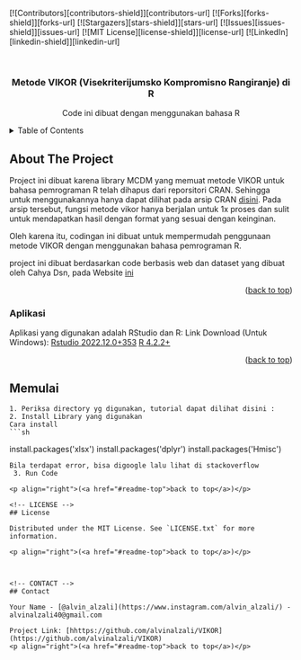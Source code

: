 <a name="readme-top"></a>

[![Contributors][contributors-shield]][contributors-url]
[![Forks][forks-shield]][forks-url]
[![Stargazers][stars-shield]][stars-url]
[![Issues][issues-shield]][issues-url]
[![MIT License][license-shield]][license-url]
[![LinkedIn][linkedin-shield]][linkedin-url]

<!-- PROJECT LOGO -->
<br />
<div align="center">
  <h3 align="center">Metode VIKOR (Visekriterijumsko Kompromisno Rangiranje) di R</h3>

  <p align="center">
    Code ini dibuat dengan menggunakan bahasa R
  </p>
</div>

<!-- TABLE OF CONTENTS -->
<details>
  <summary>Table of Contents</summary>
  <ol>
    <li>
      <a href="#tentang-project">Tentang Project</a>
      <ul>
        <li><a href="#library">Library</a></li>
      </ul>
    </li>
    <li>
      <a href="#aplikasi">Aplikasi</a>
    </li>
    <li><a href="#roadmap">Roadmap</a></li>
    <li><a href="#lisensi">Lisensi</a></li>
    <li><a href="#contact">Contact</a></li>
    <li><a href="#acknowledgments">Acknowledgments</a></li>
  </ol>
</details>



<!-- ABOUT THE PROJECT -->
## About The Project

Project ini dibuat karena library MCDM yang memuat metode VIKOR untuk bahasa pemrograman R telah dihapus dari reporsitori CRAN. Sehingga untuk menggunakannya hanya dapat dilihat pada arsip CRAN [disini](https://cran.r-project.org/src/contrib/Archive/MCDM/). Pada arsip tersebut, fungsi metode vikor hanya berjalan untuk 1x proses dan sulit untuk mendapatkan hasil dengan format yang sesuai dengan keinginan.

Oleh karena itu, codingan ini dibuat untuk mempermudah penggunaan metode VIKOR dengan menggunakan bahasa pemrograman R.

project ini dibuat berdasarkan code berbasis web dan dataset yang dibuat oleh Cahya Dsn, pada Website [ini](https://extra.cahyadsn.com/vikor#vik10)

<p align="right">(<a href="#readme-top">back to top</a>)</p>

### Aplikasi

Aplikasi yang digunakan adalah RStudio dan R:
Link Download (Untuk Windows):
[Rstudio 2022.12.0+353](https://download1.rstudio.org/electron/windows/RStudio-2022.12.0-353.exe)
[R 4.2.2+](https://cran.rstudio.com/bin/windows/base/R-4.2.2-win.exe)

<p align="right">(<a href="#readme-top">back to top</a>)</p>


<!-- Memulai -->
## Memulai
    1. Periksa directory yg digunakan, tutorial dapat dilihat disini :
    2. Install Library yang digunakan
    Cara install
    ```sh
   install.packages('xlsx')
   install.packages('dplyr')
   install.packages('Hmisc')
   ```
   Bila terdapat error, bisa digoogle lalu lihat di stackoverflow
    3. Run Code

<p align="right">(<a href="#readme-top">back to top</a>)</p>

<!-- LICENSE -->
## License

Distributed under the MIT License. See `LICENSE.txt` for more information.

<p align="right">(<a href="#readme-top">back to top</a>)</p>



<!-- CONTACT -->
## Contact

Your Name - [@alvin_alzali](https://www.instagram.com/alvin_alzali/) - alvinalzali40@gmail.com

Project Link: [hhttps://github.com/alvinalzali/VIKOR](https://github.com/alvinalzali/VIKOR)
<p align="right">(<a href="#readme-top">back to top</a>)</p>
